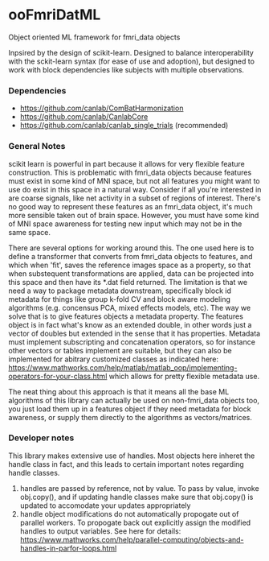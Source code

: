 # ooFmriDatML
Object oriented ML framework for fmri_data objects

Inpsired by the design of scikit-learn. Designed to balance interoperability
with the sckit-learn syntax (for ease of use and adoption), but designed to
work with block dependencies like subjects with multiple observations. 

### Dependencies
* https://github.com/canlab/ComBatHarmonization
* https://github.com/canlab/CanlabCore
* https://github.com/canlab/canlab_single_trials (recommended)

### General Notes
scikit learn is powerful in part because it allows for very flexible feature
construction. This is problematic with fmri_data objects because features must 
exist in some kind of MNI space, but not all features you might want to use
do exist in this space in a natural way. Consider if all you're interested in 
are coarse signals, like net activity in a subset of regions of interest. There's 
no good way to represent these features as an fmri_data object, it's much more 
sensible taken out of brain space. However, you must have some kind of MNI space 
awareness for testing new input which may not be in the same space.

There are several options for working around this. The one used here is to define a 
transformer that converts from fmri_data objects to features, and which when
'fit', saves the reference images space as a property, so that when substequent
transformations are applied, data can be projected into this space and then
have its \*.dat field returned. The limitation is that we need a way to 
package metadata downstream, specifically block id metadata for things like
group k-fold CV and block aware modeling algorithms (e.g. concensus PCA, mixed
effects models, etc). The way we solve that is to give features objects a metadata
property. The features object is in fact what's know as an extended double, in other
words just a vector of doubles but extended in the sense that it has properties. 
Metadata must implement subscripting and concatenation operators, so for instance
other vectors or tables implement are suitable, but they can also be implemented for
abitrary customized classes as indicated here:
https://www.mathworks.com/help/matlab/matlab_oop/implementing-operators-for-your-class.html
which allows for pretty flexible metadata use.

The neat thing about this approach is that it means all the base ML algorithms of 
this library can actually be used on non-fmri_data objects too, you just load them up
in a features object if they need metadata for block awareness, or supply them 
directly to the algorithms as vectors/matrices.

### Developer notes
This library makes extensive use of handles. Most objects here inheret the 
handle class in fact, and this leads to certain important notes regarding
handle classes.
1) handles are passed by reference, not by value. To pass by value, invoke
obj.copy(), and if updating handle classes make sure that obj.copy() is updated
to accomodate your updates appropriately
2) handle object modifications do not automatically propogate out of parallel
workers. To propogate back out explicitly assign the modified handles to output
variables. See here for details: 
https://www.mathworks.com/help/parallel-computing/objects-and-handles-in-parfor-loops.html
